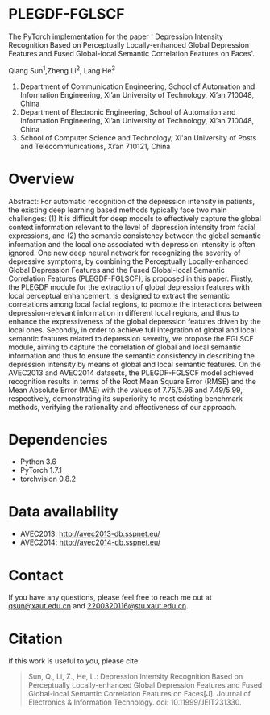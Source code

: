 # PLEGDF-FGLSCF
The PyTorch implementation for the paper ' Depression Intensity Recognition Based on Perceptually Locally-enhanced Global Depression Features and Fused Global-local Semantic Correlation Features on Faces'.

Qiang Sun<sup>1</sup>,Zheng Li<sup>2</sup>, Lang He<sup>3</sup>
1.	Department of Communication Engineering, School of Automation and Information Engineering, Xi’an University of Technology, Xi’an 710048, China
2.	Department of Electronic Engineering, School of Automation and Information Engineering, Xi’an University of Technology, Xi’an 710048, China
3. School of Computer Science and Technology, Xi'an University of Posts and Telecommunications, Xi’an 710121, China
# Overview

Abstract: 
For automatic recognition of the depression intensity in patients, the existing deep learning based methods typically face two main challenges: (1) It is difficult for deep models to effectively capture the global context information relevant to the level of depression intensity from facial expressions, and (2) the semantic consistency between the global semantic information and the local one associated with depression intensity is often ignored. One new deep neural network for recognizing the severity of depressive symptoms, by combining the Perceptually Locally-enhanced Global Depression Features and the Fused Global-local Semantic Correlation Features (PLEGDF-FGLSCF), is proposed in this paper. Firstly, the PLEGDF module for the extraction of global depression features with local perceptual enhancement, is designed to extract the semantic correlations among local facial regions, to promote the interactions between depression-relevant information in different local regions, and thus to enhance the expressiveness of the global depression features driven by the local ones. Secondly, in order to achieve full integration of global and local semantic features related to depression severity, we propose the FGLSCF module, aiming to capture the correlation of global and local semantic information and thus to ensure the semantic consistency in describing the depression intensity by means of global and local semantic features. On the AVEC2013 and AVEC2014 datasets, the PLEGDF-FGLSCF model achieved recognition results in terms of the Root Mean Square Error (RMSE) and the Mean Absolute Error (MAE) with the values of 7.75/5.96 and 7.49/5.99, respectively, demonstrating its superiority to most existing benchmark methods, verifying the rationality and effectiveness of our approach.

# Dependencies
+ Python 3.6
+ PyTorch 1.7.1
+ torchvision 0.8.2

# Data availability
+ AVEC2013: http://avec2013-db.sspnet.eu/
+ AVEC2014: http://avec2014-db.sspnet.eu/


# Contact
If you have any questions, please feel free to reach me out at qsun@xaut.edu.cn and 2200320116@stu.xaut.edu.cn.
# Citation
If this work is useful to you, please cite:

> Sun, Q., Li, Z., He, L.: Depression Intensity Recognition Based on Perceptually Locally-enhanced Global Depression Features and Fused Global-local Semantic Correlation Features on Faces[J]. Journal of Electronics & Information Technology.  doi: 10.11999/JEIT231330.
